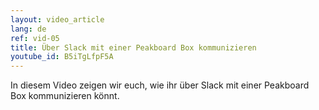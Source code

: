 ```yaml
---
layout: video_article
lang: de
ref: vid-05
title: Über Slack mit einer Peakboard Box kommunizieren
youtube_id: B5iTgLfpF5A
---
```


In diesem Video zeigen wir euch, wie ihr über Slack mit einer Peakboard Box kommunizieren könnt. 
